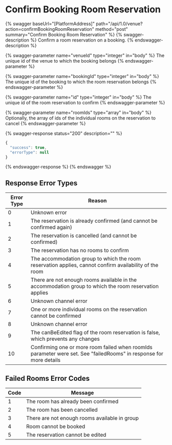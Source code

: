 # Confirm Booking Room Reservation

{% swagger baseUrl="[PlatformAddress]" path="/api/1.0/venue?action=confirmBookingRoomReservation" method="post" summary="Confirm Booking Room Reservation" %}
{% swagger-description %}
Confirm a room reservation on a booking.
{% endswagger-description %}

{% swagger-parameter name="venueId" type="integer" in="body" %}
The unique id of the venue to which the booking belongs
{% endswagger-parameter %}

{% swagger-parameter name="bookingId" type="integer" in="body" %}
The unique id of the booking to which the room reservation belongs
{% endswagger-parameter %}

{% swagger-parameter name="id" type="integer" in="body" %}
The unique id of the room reservation to confirm
{% endswagger-parameter %}

{% swagger-parameter name="roomIds" type="array" in="body" %}
Optionally, the array of ids of the individual rooms on the reservation to cancel
{% endswagger-parameter %}

{% swagger-response status="200" description="" %}
```javascript
{
  "success": true,
  "errorType": null
}
```
{% endswagger-response %}
{% endswagger %}

## Response Error Types

| Error Type | Reason                                                                                                             |
| ---------- | ------------------------------------------------------------------------------------------------------------------ |
| 0          | Unknown error                                                                                                      |
| 1          | The reservation is already confirmed (and cannot be confirmed again)                                               |
| 2          | The reservation is cancelled (and cannot be confirmed)                                                             |
| 3          | The reservation has no rooms to confirm                                                                            |
| 4          | The accommodation group to which the room reservation applies, cannot confirm availability of the room             |
| 5          | There are not enough rooms available in the accommodation group to which the room reservation applies              |
| 6          | Unknown channel error                                                                                              |
| 7          | One or more individual rooms on the reservation cannot be confirmed                                                |
| 8          | Unknown channel error                                                                                              |
| 9          | The canBeEdited flag of the room reservation is false, which prevents any changes                                  |
| 10         | Confirming one or more room failed when roomIds parameter were set. See "failedRooms" in response for more details |

## Failed Rooms Error Codes

| Code | Message                                       |
| ---- | --------------------------------------------- |
| 1    | The room has already been confirmed           |
| 2    | The room has been cancelled                   |
| 3    | There are not enough rooms available in group |
| 4    | Room cannot be booked                         |
| 5    | The reservation cannot be edited              |
